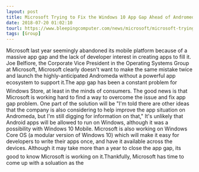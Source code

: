 ```yaml
---
layout: post
title: Microsoft Trying to Fix the Windows 10 App Gap Ahead of Andromeda
date: 2018-07-20 01:02:10
tourl: https://www.bleepingcomputer.com/news/microsoft/microsoft-trying-to-fix-the-windows-10-app-gap-ahead-of-andromeda/
tags: [Group]
---
```

Microsoft last year seemingly abandoned its mobile platform because of a massive app gap and the lack of developer interest in creating apps to fill it. Joe Belfiore, the Corporate Vice President in the Operating Systems Group at Microsoft, Microsoft clearly doesn't want to make the same mistake twice and launch the highly-anticipated Andromeda without a powerful app ecosystem to support it.The app gap has been a constant problem for Windows Store, at least in the minds of consumers. The good news is that Microsoft is working hard to find a way to overcome the issue and fix app gap problem. One part of the solution will be "I'm told there are other ideas that the company is also considering to help improve the app situation on Andromeda, but I'm still digging for information on that," It's unlikely that Android apps will be allowed to run on Windows, although it was a possibility with Windows 10 Mobile. Microsoft is also working on Windows Core OS (a modular version of Windows 10) which will make it easy for developers to write their apps once, and have it available across the devices. Although it may take more than a year to close the app gap, its good to know Microsoft is working on it.Thankfully, Microsoft has time to come up with a soluation as the 